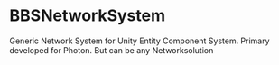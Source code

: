 # BBSNetworkSystem
Generic Network System for Unity Entity Component System. Primary developed for Photon. But can be any Networksolution
